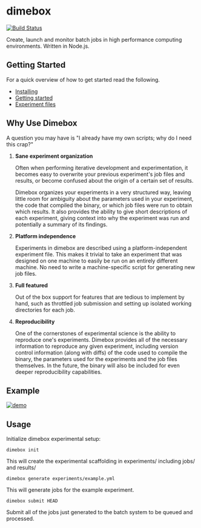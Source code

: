 # dimebox
[![Build Status](https://travis-ci.org/ledif/dimebox.svg?branch=master)](https://travis-ci.org/ledif/dimebox)

Create, launch and monitor batch jobs in high performance computing environments. Written in Node.js.

Getting Started
---
For a quick overview of how to get started read the following.
* [Installing](docs/install.md)
* [Getting started](docs/getting-started.md)
* [Experiment files](docs/expfile.md)

Why Use Dimebox
---
A question you may have is "I already have my own scripts; why do I need this crap?"

1. **Sane experiment organization**

   Often when performing iterative development and experimentation, it becomes easy to overwrite your previous experiment's job files and results, or become confused about the origin of a certain set of results.
  
   Dimebox organizes your experiments in a very structured way, leaving little room for ambiguity about the parameters used in your experiment, the code that compiled the binary, or which job files were run to obtain which results. It also provides the ability to give short descriptions of each experiment, giving context into why the experiment was run and potentially a summary of its findings.

2. **Platform independence**

   Experiments in dimebox are described using a platform-independent experiment file. This makes it trivial to take an experiment that was designed on one machine to easily be run on an entirely different machine. No need to write a machine-specific script for generating new job files.

3. **Full featured**

   Out of the box support for features that are tedious to implement by hand, such as throttled job submission and setting up isolated working directories for each job.
   
4. **Reproducibility**

   One of the cornerstones of experimental science is the ability to reproduce one's experiments. Dimebox provides all of the necessary information to reproduce any given experiment, including version control information (along with diffs) of the code used to compile the binary, the parameters used for the experiments and the job files themselves. In the future, the binary will also be included for even deeper reproducibility capabilities.

  
Example
---
[![demo](https://asciinema.org/a/eis73w2p01ymu5is7nhj8rad7.png)](https://asciinema.org/a/eis73w2p01ymu5is7nhj8rad7?autoplay=1)


Usage
------

Initialize dimebox experimental setup:
```
dimebox init
```

This will create the experimental scaffolding in experiments/ including jobs/ and results/

```
dimebox generate experiments/example.yml
```

This will generate jobs for the example experiment.

```
dimebox submit HEAD
```

Submit all of the jobs just generated to the batch system to be queued and processed.


